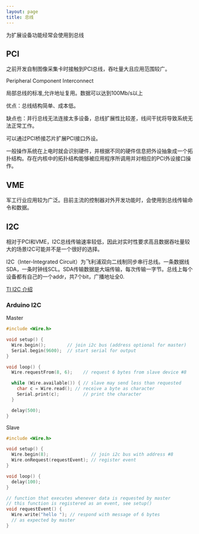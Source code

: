 ```yaml
---
layout: page
title: 总线
---
```


为扩展设备功能经常会使用到总线

## PCI

之前开发自制图像采集卡时接触到PCI总线，吞吐量大且应用范围较广。

Peripheral Component Interconnect

局部总线的标准,允许地址复用。数据可以达到100Mb/s以上

优点：总线结构简单、成本低。

缺点也：并行总线无法连接太多设备，总线扩展性比较差，线间干扰将导致系统无法正常工作。

可以通过PCI桥接芯片扩展PCI接口外设。

一般操作系统在上电时就会识别硬件，并根据不同的硬件信息把外设抽象成一个拓扑结构。存在内核中的拓扑结构能够被应用程序所调用并对相应的PCI外设接口操作。

## VME

军工行业应用较为广泛。目前主流的控制器对外开发功能时，会使用到总线传输命令和数据。


## I2C

相对于PCI和VME，I2C总线传输速率较低，因此对实时性要求高且数据吞吐量较大的场景I2C可能并不是一个很好的选择。

I2C（Inter-Integrated Circuit）为飞利浦双向二线制同步串行总线。一条数据线SDA，一条时钟线SCL。SDA传输数据是大端传输，每次传输一字节。总线上每个设备都有自己的一个addr，共7个bit，广播地址全0.

[TI I2C 介绍](http://www.ti.com/lit/an/slva704/slva704.pdf)

### Arduino I2C

Master

```c
#include <Wire.h>

void setup() {
  Wire.begin();        // join i2c bus (address optional for master)
  Serial.begin(9600);  // start serial for output
}

void loop() {
  Wire.requestFrom(8, 6);    // request 6 bytes from slave device #8

  while (Wire.available()) { // slave may send less than requested
    char c = Wire.read(); // receive a byte as character
    Serial.print(c);         // print the character
  }

  delay(500);
}
```

Slave

```c
#include <Wire.h>

void setup() {
  Wire.begin(8);                // join i2c bus with address #8
  Wire.onRequest(requestEvent); // register event
}

void loop() {
  delay(100);
}

// function that executes whenever data is requested by master
// this function is registered as an event, see setup()
void requestEvent() {
  Wire.write("hello "); // respond with message of 6 bytes
  // as expected by master
}
```